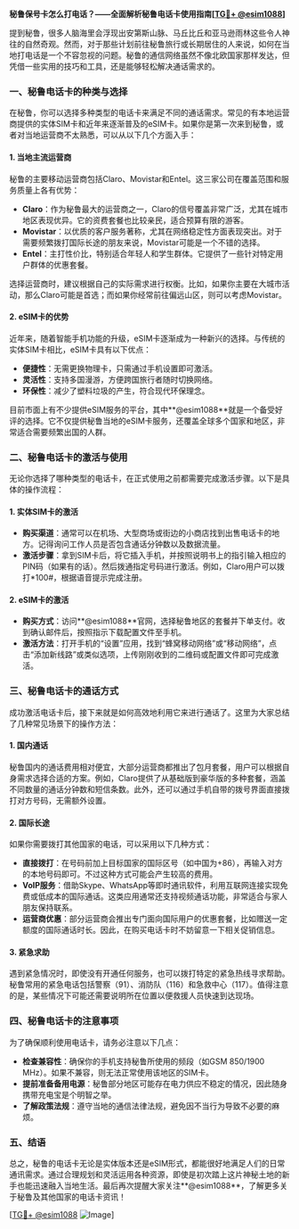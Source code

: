 **秘鲁保号卡怎么打电话？——全面解析秘鲁电话卡使用指南[[TG💪+ @esim1088](https://t.me/s/esim1088)]**

提到秘鲁，很多人脑海里会浮现出安第斯山脉、马丘比丘和亚马逊雨林这些令人神往的自然奇观。然而，对于那些计划前往秘鲁旅行或长期居住的人来说，如何在当地打电话是一个不容忽视的问题。秘鲁的通信网络虽然不像北欧国家那样发达，但凭借一些实用的技巧和工具，还是能够轻松解决通话需求的。

### 一、秘鲁电话卡的种类与选择

在秘鲁，你可以选择多种类型的电话卡来满足不同的通话需求。常见的有本地运营商提供的实体SIM卡和近年来逐渐普及的eSIM卡。如果你是第一次来到秘鲁，或者对当地运营商不太熟悉，可以从以下几个方面入手：

#### 1. 当地主流运营商
秘鲁的主要移动运营商包括Claro、Movistar和Entel。这三家公司在覆盖范围和服务质量上各有优势：
- **Claro**：作为秘鲁最大的运营商之一，Claro的信号覆盖非常广泛，尤其在城市地区表现优异。它的资费套餐也比较亲民，适合预算有限的游客。
- **Movistar**：以优质的客户服务著称，尤其在网络稳定性方面表现突出。对于需要频繁拨打国际长途的朋友来说，Movistar可能是一个不错的选择。
- **Entel**：主打性价比，特别适合年轻人和学生群体。它提供了一些针对特定用户群体的优惠套餐。

选择运营商时，建议根据自己的实际需求进行权衡。比如，如果你主要在大城市活动，那么Claro可能是首选；而如果你经常前往偏远山区，则可以考虑Movistar。

#### 2. eSIM卡的优势
近年来，随着智能手机功能的升级，eSIM卡逐渐成为一种新兴的选择。与传统的实体SIM卡相比，eSIM卡具有以下优点：
- **便捷性**：无需更换物理卡，只需通过手机设置即可激活。
- **灵活性**：支持多国漫游，方便跨国旅行者随时切换网络。
- **环保性**：减少了塑料垃圾的产生，符合现代环保理念。

目前市面上有不少提供eSIM服务的平台，其中**@esim1088**就是一个备受好评的选择。它不仅提供秘鲁当地的eSIM卡服务，还覆盖全球多个国家和地区，非常适合需要频繁出国的人群。

### 二、秘鲁电话卡的激活与使用

无论你选择了哪种类型的电话卡，在正式使用之前都需要完成激活步骤。以下是具体的操作流程：

#### 1. 实体SIM卡的激活
- **购买渠道**：通常可以在机场、大型商场或街边的小商店找到出售电话卡的地方。记得询问工作人员是否包含通话分钟数以及数据流量。
- **激活步骤**：拿到SIM卡后，将它插入手机，并按照说明书上的指引输入相应的PIN码（如果有的话）。然后拨通指定号码进行激活。例如，Claro用户可以拨打*100#，根据语音提示完成注册。

#### 2. eSIM卡的激活
- **购买方式**：访问**@esim1088**官网，选择秘鲁地区的套餐并下单支付。收到确认邮件后，按照指示下载配置文件至手机。
- **激活方法**：打开手机的“设置”应用，找到“蜂窝移动网络”或“移动网络”，点击“添加新线路”或类似选项，上传刚刚收到的二维码或配置文件即可完成激活。

### 三、秘鲁电话卡的通话方式

成功激活电话卡后，接下来就是如何高效地利用它来进行通话了。这里为大家总结了几种常见场景下的操作方法：

#### 1. 国内通话
秘鲁国内的通话费用相对便宜，大部分运营商都推出了包月套餐，用户可以根据自身需求选择合适的方案。例如，Claro提供了从基础版到豪华版的多种套餐，涵盖不同数量的通话分钟数和短信条数。此外，还可以通过手机自带的拨号界面直接拨打对方号码，无需额外设置。

#### 2. 国际长途
如果你需要拨打其他国家的电话，可以采用以下几种方式：
- **直接拨打**：在号码前加上目标国家的国际区号（如中国为+86），再输入对方的本地号码即可。不过这种方式可能会产生较高的费用。
- **VoIP服务**：借助Skype、WhatsApp等即时通讯软件，利用互联网连接实现免费或低成本的国际通话。这类应用通常还支持视频通话功能，非常适合与家人朋友保持联系。
- **运营商优惠**：部分运营商会推出专门面向国际用户的优惠套餐，比如赠送一定额度的国际通话时长。因此，在购买电话卡时不妨留意一下相关促销信息。

#### 3. 紧急求助
遇到紧急情况时，即使没有开通任何服务，也可以拨打特定的紧急热线寻求帮助。秘鲁常用的紧急电话包括警察（91）、消防队（116）和急救中心（117）。值得注意的是，某些情况下可能还需要说明所在位置以便救援人员快速到达现场。

### 四、秘鲁电话卡的注意事项

为了确保顺利使用电话卡，请务必注意以下几点：
- **检查兼容性**：确保你的手机支持秘鲁所使用的频段（如GSM 850/1900 MHz）。如果不兼容，则无法正常使用该地区的SIM卡。
- **提前准备备用电源**：秘鲁部分地区可能存在电力供应不稳定的情况，因此随身携带充电宝是个明智之举。
- **了解政策法规**：遵守当地的通信法律法规，避免因不当行为导致不必要的麻烦。

### 五、结语

总之，秘鲁的电话卡无论是实体版本还是eSIM形式，都能很好地满足人们的日常通讯需求。通过合理规划和灵活运用各种资源，即使是初次踏上这片神秘土地的新手也能迅速融入当地生活。最后再次提醒大家关注**@esim1088**，了解更多关于秘鲁及其他国家的电话卡资讯！

[[TG💪+ @esim1088](https://t.me/s/esim1088) ![Image](https://i.postimg.cc/4NQfJmqS/Snipaste-2025-05-13-00-14-12.png)]